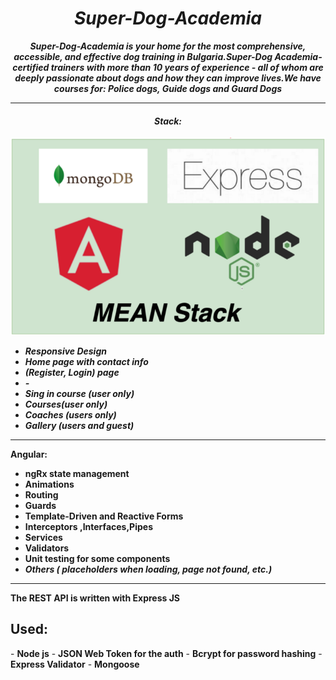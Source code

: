 <h1 align="center"><i>Super-Dog-Academia</i></h1>

**_<p align="center">Super-Dog-Academia is your home for the most comprehensive, accessible, and effective dog training in Bulgaria.Super-Dog Academia-certified trainers with more than 10 years of experience - all of whom are deeply passionate about dogs and how they can improve lives.We have courses for: Police dogs, Guide dogs and Guard Dogs</p>_**

<hr/>
<h4 align="center"><i>Stack: </i></h3>

<img src="./logo.png"/>

- <i><b>Responsive Design</b></i>
- <i><b>Home page with contact info</b></i>
- <i><b>(Register, Login) page</b></i>
- <i><b>-</b></i>
- <i><b>Sing in course (user only) </b></i>
- <i><b> Courses(user only)</b></i>
- <i><b>Coaches (users only)</b></i>
- <i><b>Gallery (users and guest) </b></i>

<hr/>
 <b>Angular:</b>

- <b>ngRx state management </b>
- <b> Animations</b>
- <b> Routing</b>
- <b> Guards</b>
- <b> Template-Driven and Reactive Forms</b>
- <b> Interceptors ,Interfaces,Pipes</b>
- <b> Services</b>
- <b> Validators</b>
- <b> Unit testing for some components</b>
- <i><b>Others ( placeholders when loading, page not found, etc.)</b></i>
<hr/>
<b>The REST API is written with Express JS </b>

<h2>Used: </h2>
- <b>Node js</b>
- <b>JSON Web Token for the auth</b>
- <b>Bcrypt for password hashing</b>
- <b>Express Validator</b>
- <b>Mongoose</b>
